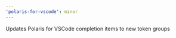 ```yaml
---
'polaris-for-vscode': minor
---
```


Updates Polaris for VSCode completion items to new token groups
